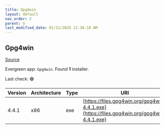 ```yaml
---
title: Gpg4win
layout: default
nav_order: 2
parent: G
last_modified_date: 01/11/2025 11:36:18 AM
---
```


## Gpg4win

[Source](https://www.gpg4win.org/)

Evergreen app: `Gpg4win`. Found **1** installer.

Last check: 🟢

| Version | Architecture | Type | URI                                                                                        |
| ------- | ------------ | ---- | ------------------------------------------------------------------------------------------ |
| 4.4.1   | x86          | exe  | [https://files.gpg4win.org/gpg4win-4.4.1.exe](https://files.gpg4win.org/gpg4win-4.4.1.exe) |
